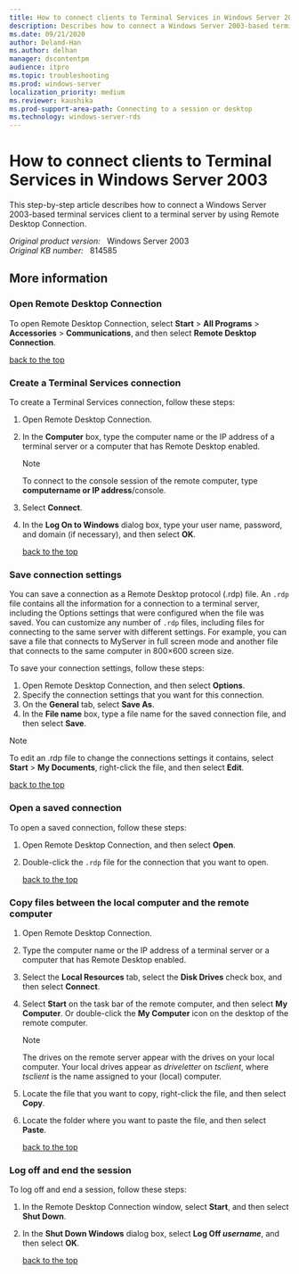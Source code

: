 ```yaml
---
title: How to connect clients to Terminal Services in Windows Server 2003
description: Describes how to connect a Windows Server 2003-based terminal services client to a terminal server by using Remote Desktop Connection.
ms.date: 09/21/2020
author: Deland-Han
ms.author: delhan
manager: dscontentpm
audience: itpro
ms.topic: troubleshooting
ms.prod: windows-server
localization_priority: medium
ms.reviewer: kaushika
ms.prod-support-area-path: Connecting to a session or desktop
ms.technology: windows-server-rds
---
```

# How to connect clients to Terminal Services in Windows Server 2003

This step-by-step article describes how to connect a Windows Server 2003-based terminal services client to a terminal server by using Remote Desktop Connection.

_Original product version:_ &nbsp; Windows Server 2003  
_Original KB number:_ &nbsp; 814585

## More information

### Open Remote Desktop Connection

To open Remote Desktop Connection, select **Start** > **All Programs** > **Accessories** > **Communications**, and then select **Remote Desktop Connection**.

[back to the top](#more-information)  

### Create a Terminal Services connection

To create a Terminal Services connection, follow these steps:

1. Open Remote Desktop Connection.
2. In the **Computer** box, type the computer name or the IP address of a terminal server or a computer that has Remote Desktop enabled.
    > [!NOTE]
    > To connect to the console session of the remote computer, type **computername or IP address**/console.
3. Select **Connect**.
4. In the **Log On to Windows** dialog box, type your user name, password, and domain (if necessary), and then select **OK**.  

    [back to the top](#more-information)  

### Save connection settings

You can save a connection as a Remote Desktop protocol (.rdp) file. An `.rdp` file contains all the information for a connection to a terminal server, including the Options settings that were configured when the file was saved. You can customize any number of `.rdp` files, including files for connecting to the same server with different settings. For example, you can save a file that connects to MyServer in full screen mode and another file that connects to the same computer in 800×600 screen size.

To save your connection settings, follow these steps:

1. Open Remote Desktop Connection, and then select **Options**.
2. Specify the connection settings that you want for this connection.
3. On the **General** tab, select **Save As**.
4. In the **File name** box, type a file name for the saved connection file, and then select **Save**.

> [!NOTE]
> To edit an .rdp file to change the connections settings it contains, select **Start** > **My Documents**, right-click the file, and then select **Edit**.

[back to the top](#more-information)  

### Open a saved connection

To open a saved connection, follow these steps:

1. Open Remote Desktop Connection, and then select **Open**.
2. Double-click the `.rdp` file for the connection that you want to open.  

    [back to the top](#more-information)  

### Copy files between the local computer and the remote computer

1. Open Remote Desktop Connection.
2. Type the computer name or the IP address of a terminal server or a computer that has Remote Desktop enabled.
3. Select the **Local Resources** tab, select the **Disk Drives** check box, and then select **Connect**.
4. Select **Start** on the task bar of the remote computer, and then select **My Computer**. Or double-click the **My Computer** icon on the desktop of the remote computer.

    > [!NOTE]
    > The drives on the remote server appear with the drives on your local computer. Your local drives appear as *driveletter* on *tsclient*, where *tsclient* is the name assigned to your (local) computer.
5. Locate the file that you want to copy, right-click the file, and then select **Copy**.
6. Locate the folder where you want to paste the file, and then select **Paste**.

    [back to the top](#more-information)  

### Log off and end the session

To log off and end a session, follow these steps:

1. In the Remote Desktop Connection window, select **Start**, and then select **Shut Down**.
2. In the **Shut Down Windows** dialog box, select **Log Off *username***, and then select **OK**.

    [back to the top](#more-information)  
